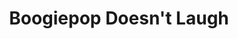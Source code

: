 --- 
title: "Boogiepop Doesn't Laugh"
publishdate: "2019-8-5T16:48:46+02:00"
src: "https://365manga.net/manga/boogiepop-doesn-t-laugh"
image: "https://data.365manga.net/images/thumbnails/6685-boogiepop-doesn-t-laugh.jpg"
description: "This prequel to the very popular Boogiepop Phantom series deals with the sudden disappearance of several female students at Shinyo Academy. Are they runaways, abductees or murder victims? Couple this mystery with the sudden appearance of a mysterious apparition known only as Boogiepop, and even more questions arise in the mind of Keiji, a student who can see and converse with the strange spectre. Who or what is Boogiepop? Is…"
---